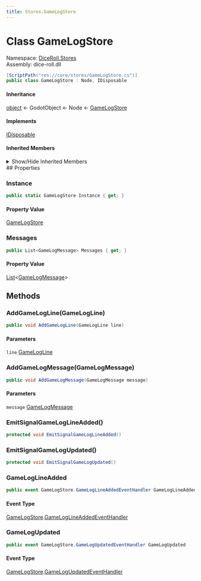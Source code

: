 ```yaml
---
title: Stores.GameLogStore
---
```


# <a id="DiceRoll_Stores_GameLogStore"></a> Class GameLogStore

Namespace: [DiceRoll.Stores](DiceRoll.Stores.md)  
Assembly: dice\-roll.dll  

```csharp
[ScriptPath("res://core/stores/GameLogStore.cs")]
public class GameLogStore : Node, IDisposable
```

#### Inheritance

[object](https://learn.microsoft.com/dotnet/api/system.object) ← 
GodotObject ← 
Node ← 
[GameLogStore](DiceRoll.Stores.GameLogStore.md)

#### Implements

[IDisposable](https://learn.microsoft.com/dotnet/api/system.idisposable)

#### Inherited Members

<details>
<summary>Show/Hide Inherited Members</summary>

Node.NotificationEnterTree,   
Node.NotificationExitTree,   
Node.NotificationMovedInParent,   
Node.NotificationReady,   
Node.NotificationPaused,   
Node.NotificationUnpaused,   
Node.NotificationPhysicsProcess,   
Node.NotificationProcess,   
Node.NotificationParented,   
Node.NotificationUnparented,   
Node.NotificationSceneInstantiated,   
Node.NotificationDragBegin,   
Node.NotificationDragEnd,   
Node.NotificationPathRenamed,   
Node.NotificationChildOrderChanged,   
Node.NotificationInternalProcess,   
Node.NotificationInternalPhysicsProcess,   
Node.NotificationPostEnterTree,   
Node.NotificationDisabled,   
Node.NotificationEnabled,   
Node.NotificationResetPhysicsInterpolation,   
Node.NotificationEditorPreSave,   
Node.NotificationEditorPostSave,   
Node.NotificationWMMouseEnter,   
Node.NotificationWMMouseExit,   
Node.NotificationWMWindowFocusIn,   
Node.NotificationWMWindowFocusOut,   
Node.NotificationWMCloseRequest,   
Node.NotificationWMGoBackRequest,   
Node.NotificationWMSizeChanged,   
Node.NotificationWMDpiChange,   
Node.NotificationVpMouseEnter,   
Node.NotificationVpMouseExit,   
Node.NotificationOsMemoryWarning,   
Node.NotificationTranslationChanged,   
Node.NotificationWMAbout,   
Node.NotificationCrash,   
Node.NotificationOsImeUpdate,   
Node.NotificationApplicationResumed,   
Node.NotificationApplicationPaused,   
Node.NotificationApplicationFocusIn,   
Node.NotificationApplicationFocusOut,   
Node.NotificationTextServerChanged,   
Node.GetNode\<T\>\(NodePath\),   
Node.GetNodeOrNull\<T\>\(NodePath\),   
Node.GetChild\<T\>\(int, bool\),   
Node.GetChildOrNull\<T\>\(int, bool\),   
Node.GetOwner\<T\>\(\),   
Node.GetOwnerOrNull\<T\>\(\),   
Node.GetParent\<T\>\(\),   
Node.GetParentOrNull\<T\>\(\),   
Node.\_EnterTree\(\),   
Node.\_ExitTree\(\),   
Node.\_GetConfigurationWarnings\(\),   
Node.\_Input\(InputEvent\),   
Node.\_PhysicsProcess\(double\),   
Node.\_Process\(double\),   
Node.\_Ready\(\),   
Node.\_ShortcutInput\(InputEvent\),   
Node.\_UnhandledInput\(InputEvent\),   
Node.\_UnhandledKeyInput\(InputEvent\),   
Node.PrintOrphanNodes\(\),   
Node.AddSibling\(Node, bool\),   
Node.AddChild\(Node, bool, Node.InternalMode\),   
Node.RemoveChild\(Node\),   
Node.Reparent\(Node, bool\),   
Node.GetChildCount\(bool\),   
Node.GetChildren\(bool\),   
Node.GetChild\(int, bool\),   
Node.HasNode\(NodePath\),   
Node.GetNode\(NodePath\),   
Node.GetNodeOrNull\(NodePath\),   
Node.GetParent\(\),   
Node.FindChild\(string, bool, bool\),   
Node.FindChildren\(string, string, bool, bool\),   
Node.FindParent\(string\),   
Node.HasNodeAndResource\(NodePath\),   
Node.GetNodeAndResource\(NodePath\),   
Node.IsInsideTree\(\),   
Node.IsPartOfEditedScene\(\),   
Node.IsAncestorOf\(Node\),   
Node.IsGreaterThan\(Node\),   
Node.GetPath\(\),   
Node.GetPathTo\(Node, bool\),   
Node.AddToGroup\(StringName, bool\),   
Node.RemoveFromGroup\(StringName\),   
Node.IsInGroup\(StringName\),   
Node.MoveChild\(Node, int\),   
Node.GetGroups\(\),   
Node.GetIndex\(bool\),   
Node.PrintTree\(\),   
Node.PrintTreePretty\(\),   
Node.GetTreeString\(\),   
Node.GetTreeStringPretty\(\),   
Node.PropagateNotification\(int\),   
Node.PropagateCall\(StringName, Array, bool\),   
Node.SetPhysicsProcess\(bool\),   
Node.GetPhysicsProcessDeltaTime\(\),   
Node.IsPhysicsProcessing\(\),   
Node.GetProcessDeltaTime\(\),   
Node.SetProcess\(bool\),   
Node.IsProcessing\(\),   
Node.SetProcessInput\(bool\),   
Node.IsProcessingInput\(\),   
Node.SetProcessShortcutInput\(bool\),   
Node.IsProcessingShortcutInput\(\),   
Node.SetProcessUnhandledInput\(bool\),   
Node.IsProcessingUnhandledInput\(\),   
Node.SetProcessUnhandledKeyInput\(bool\),   
Node.IsProcessingUnhandledKeyInput\(\),   
Node.CanProcess\(\),   
Node.SetDisplayFolded\(bool\),   
Node.IsDisplayedFolded\(\),   
Node.SetProcessInternal\(bool\),   
Node.IsProcessingInternal\(\),   
Node.SetPhysicsProcessInternal\(bool\),   
Node.IsPhysicsProcessingInternal\(\),   
Node.IsPhysicsInterpolated\(\),   
Node.IsPhysicsInterpolatedAndEnabled\(\),   
Node.ResetPhysicsInterpolation\(\),   
Node.SetTranslationDomainInherited\(\),   
Node.GetWindow\(\),   
Node.GetLastExclusiveWindow\(\),   
Node.GetTree\(\),   
Node.CreateTween\(\),   
Node.Duplicate\(int\),   
Node.ReplaceBy\(Node, bool\),   
Node.SetSceneInstanceLoadPlaceholder\(bool\),   
Node.GetSceneInstanceLoadPlaceholder\(\),   
Node.SetEditableInstance\(Node, bool\),   
Node.IsEditableInstance\(Node\),   
Node.GetViewport\(\),   
Node.QueueFree\(\),   
Node.RequestReady\(\),   
Node.IsNodeReady\(\),   
Node.SetMultiplayerAuthority\(int, bool\),   
Node.GetMultiplayerAuthority\(\),   
Node.IsMultiplayerAuthority\(\),   
Node.RpcConfig\(StringName, Variant\),   
Node.GetRpcConfig\(\),   
Node.Atr\(string, StringName\),   
Node.AtrN\(string, StringName, int, StringName\),   
Node.Rpc\(StringName, params Variant\[\]\),   
Node.Rpc\(StringName, ReadOnlySpan\<Variant\>\),   
Node.RpcId\(long, StringName, params Variant\[\]\),   
Node.RpcId\(long, StringName, ReadOnlySpan\<Variant\>\),   
Node.UpdateConfigurationWarnings\(\),   
Node.CallDeferredThreadGroup\(StringName, params Variant\[\]\),   
Node.CallDeferredThreadGroup\(StringName, ReadOnlySpan\<Variant\>\),   
Node.SetDeferredThreadGroup\(StringName, Variant\),   
Node.NotifyDeferredThreadGroup\(int\),   
Node.CallThreadSafe\(StringName, params Variant\[\]\),   
Node.CallThreadSafe\(StringName, ReadOnlySpan\<Variant\>\),   
Node.SetThreadSafe\(StringName, Variant\),   
Node.NotifyThreadSafe\(int\),   
Node.EmitSignalReady\(\),   
Node.EmitSignalRenamed\(\),   
Node.EmitSignalTreeEntered\(\),   
Node.EmitSignalTreeExiting\(\),   
Node.EmitSignalTreeExited\(\),   
Node.EmitSignalChildEnteredTree\(Node\),   
Node.EmitSignalChildExitingTree\(Node\),   
Node.EmitSignalChildOrderChanged\(\),   
Node.EmitSignalReplacingBy\(Node\),   
Node.EmitSignalEditorDescriptionChanged\(Node\),   
Node.EmitSignalEditorStateChanged\(\),   
Node.InvokeGodotClassMethod\(in godot\_string\_name, NativeVariantPtrArgs, out godot\_variant\),   
Node.HasGodotClassMethod\(in godot\_string\_name\),   
Node.HasGodotClassSignal\(in godot\_string\_name\),   
Node.Name,   
Node.UniqueNameInOwner,   
Node.SceneFilePath,   
Node.Owner,   
Node.Multiplayer,   
Node.ProcessMode,   
Node.ProcessPriority,   
Node.ProcessPhysicsPriority,   
Node.ProcessThreadGroup,   
Node.ProcessThreadGroupOrder,   
Node.ProcessThreadMessages,   
Node.PhysicsInterpolationMode,   
Node.AutoTranslateMode,   
Node.EditorDescription,   
Node.Ready,   
Node.Renamed,   
Node.TreeEntered,   
Node.TreeExiting,   
Node.TreeExited,   
Node.ChildEnteredTree,   
Node.ChildExitingTree,   
Node.ChildOrderChanged,   
Node.ReplacingBy,   
Node.EditorDescriptionChanged,   
Node.EditorStateChanged,   
GodotObject.NotificationPostinitialize,   
GodotObject.NotificationPredelete,   
GodotObject.NotificationExtensionReloaded,   
GodotObject.InstanceFromId\(ulong\),   
GodotObject.IsInstanceIdValid\(ulong\),   
GodotObject.IsInstanceValid\(GodotObject?\),   
GodotObject.WeakRef\(GodotObject?\),   
GodotObject.Dispose\(\),   
GodotObject.Dispose\(bool\),   
GodotObject.ToString\(\),   
GodotObject.ToSignal\(GodotObject, StringName\),   
GodotObject.\_Get\(StringName\),   
GodotObject.\_GetPropertyList\(\),   
GodotObject.\_IterGet\(Variant\),   
GodotObject.\_IterInit\(Array\),   
GodotObject.\_IterNext\(Array\),   
GodotObject.\_Notification\(int\),   
GodotObject.\_PropertyCanRevert\(StringName\),   
GodotObject.\_PropertyGetRevert\(StringName\),   
GodotObject.\_Set\(StringName, Variant\),   
GodotObject.\_ValidateProperty\(Dictionary\),   
GodotObject.Free\(\),   
GodotObject.GetClass\(\),   
GodotObject.IsClass\(string\),   
GodotObject.Set\(StringName, Variant\),   
GodotObject.Get\(StringName\),   
GodotObject.SetIndexed\(NodePath, Variant\),   
GodotObject.GetIndexed\(NodePath\),   
GodotObject.GetPropertyList\(\),   
GodotObject.GetMethodList\(\),   
GodotObject.PropertyCanRevert\(StringName\),   
GodotObject.PropertyGetRevert\(StringName\),   
GodotObject.Notification\(int, bool\),   
GodotObject.GetInstanceId\(\),   
GodotObject.SetScript\(Variant\),   
GodotObject.GetScript\(\),   
GodotObject.SetMeta\(StringName, Variant\),   
GodotObject.RemoveMeta\(StringName\),   
GodotObject.GetMeta\(StringName, Variant\),   
GodotObject.HasMeta\(StringName\),   
GodotObject.GetMetaList\(\),   
GodotObject.AddUserSignal\(string, Array\),   
GodotObject.HasUserSignal\(StringName\),   
GodotObject.RemoveUserSignal\(StringName\),   
GodotObject.EmitSignal\(StringName, params Variant\[\]\),   
GodotObject.EmitSignal\(StringName, ReadOnlySpan\<Variant\>\),   
GodotObject.Call\(StringName, params Variant\[\]\),   
GodotObject.Call\(StringName, ReadOnlySpan\<Variant\>\),   
GodotObject.CallDeferred\(StringName, params Variant\[\]\),   
GodotObject.CallDeferred\(StringName, ReadOnlySpan\<Variant\>\),   
GodotObject.SetDeferred\(StringName, Variant\),   
GodotObject.Callv\(StringName, Array\),   
GodotObject.HasMethod\(StringName\),   
GodotObject.GetMethodArgumentCount\(StringName\),   
GodotObject.HasSignal\(StringName\),   
GodotObject.GetSignalList\(\),   
GodotObject.GetSignalConnectionList\(StringName\),   
GodotObject.GetIncomingConnections\(\),   
GodotObject.Connect\(StringName, Callable, uint\),   
GodotObject.Disconnect\(StringName, Callable\),   
GodotObject.IsConnected\(StringName, Callable\),   
GodotObject.HasConnections\(StringName\),   
GodotObject.SetBlockSignals\(bool\),   
GodotObject.IsBlockingSignals\(\),   
GodotObject.NotifyPropertyListChanged\(\),   
GodotObject.SetMessageTranslation\(bool\),   
GodotObject.CanTranslateMessages\(\),   
GodotObject.Tr\(StringName, StringName\),   
GodotObject.TrN\(StringName, StringName, int, StringName\),   
GodotObject.GetTranslationDomain\(\),   
GodotObject.SetTranslationDomain\(StringName\),   
GodotObject.IsQueuedForDeletion\(\),   
GodotObject.CancelFree\(\),   
GodotObject.EmitSignalScriptChanged\(\),   
GodotObject.EmitSignalPropertyListChanged\(\),   
GodotObject.InvokeGodotClassMethod\(in godot\_string\_name, NativeVariantPtrArgs, out godot\_variant\),   
GodotObject.HasGodotClassMethod\(in godot\_string\_name\),   
GodotObject.HasGodotClassSignal\(in godot\_string\_name\),   
GodotObject.NativeInstance,   
GodotObject.ScriptChanged,   
GodotObject.PropertyListChanged,   
[object.Equals\(object?\)](https://learn.microsoft.com/dotnet/api/system.object.equals\#system\-object\-equals\(system\-object\)),   
[object.Equals\(object?, object?\)](https://learn.microsoft.com/dotnet/api/system.object.equals\#system\-object\-equals\(system\-object\-system\-object\)),   
[object.GetHashCode\(\)](https://learn.microsoft.com/dotnet/api/system.object.gethashcode),   
[object.GetType\(\)](https://learn.microsoft.com/dotnet/api/system.object.gettype),   
[object.MemberwiseClone\(\)](https://learn.microsoft.com/dotnet/api/system.object.memberwiseclone),   
[object.ReferenceEquals\(object?, object?\)](https://learn.microsoft.com/dotnet/api/system.object.referenceequals),   
[object.ToString\(\)](https://learn.microsoft.com/dotnet/api/system.object.tostring)

</details>
## Properties

### <a id="DiceRoll_Stores_GameLogStore_Instance"></a> Instance

```csharp
public static GameLogStore Instance { get; }
```

#### Property Value

 [GameLogStore](DiceRoll.Stores.GameLogStore.md)

### <a id="DiceRoll_Stores_GameLogStore_Messages"></a> Messages

```csharp
public List<GameLogMessage> Messages { get; }
```

#### Property Value

 [List](https://learn.microsoft.com/dotnet/api/system.collections.generic.list\-1)\<[GameLogMessage](DiceRoll.Stores.GameLogMessage.md)\>

## Methods

### <a id="DiceRoll_Stores_GameLogStore_AddGameLogLine_DiceRoll_Stores_GameLogLine_"></a> AddGameLogLine\(GameLogLine\)

```csharp
public void AddGameLogLine(GameLogLine line)
```

#### Parameters

`line` [GameLogLine](DiceRoll.Stores.GameLogLine.md)

### <a id="DiceRoll_Stores_GameLogStore_AddGameLogMessage_DiceRoll_Stores_GameLogMessage_"></a> AddGameLogMessage\(GameLogMessage\)

```csharp
public void AddGameLogMessage(GameLogMessage message)
```

#### Parameters

`message` [GameLogMessage](DiceRoll.Stores.GameLogMessage.md)

### <a id="DiceRoll_Stores_GameLogStore_EmitSignalGameLogLineAdded"></a> EmitSignalGameLogLineAdded\(\)

```csharp
protected void EmitSignalGameLogLineAdded()
```

### <a id="DiceRoll_Stores_GameLogStore_EmitSignalGameLogUpdated"></a> EmitSignalGameLogUpdated\(\)

```csharp
protected void EmitSignalGameLogUpdated()
```

### <a id="DiceRoll_Stores_GameLogStore_GameLogLineAdded"></a> GameLogLineAdded

```csharp
public event GameLogStore.GameLogLineAddedEventHandler GameLogLineAdded
```

#### Event Type

 [GameLogStore](DiceRoll.Stores.GameLogStore.md).[GameLogLineAddedEventHandler](DiceRoll.Stores.GameLogStore.GameLogLineAddedEventHandler.md)

### <a id="DiceRoll_Stores_GameLogStore_GameLogUpdated"></a> GameLogUpdated

```csharp
public event GameLogStore.GameLogUpdatedEventHandler GameLogUpdated
```

#### Event Type

 [GameLogStore](DiceRoll.Stores.GameLogStore.md).[GameLogUpdatedEventHandler](DiceRoll.Stores.GameLogStore.GameLogUpdatedEventHandler.md)

